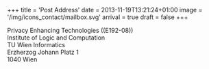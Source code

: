 +++
title = 'Post Address'
date = 2013-11-19T13:21:24+01:00
image = '/img/icons_contact/mailbox.svg'
arrival = true
draft = false
+++

Privacy Enhancing Technologies ((E192-08))  
Institute of Logic and Computation  
TU Wien Informatics  
Erzherzog Johann Platz 1  
1040 Wien
